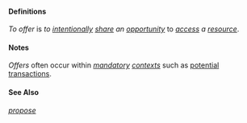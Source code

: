 #### Definitions

*To offer* is *to [intentionally](https://github.com/gcassel/Modular-Organization-Terminology/blob/master/terms/intend.md) [share](https://github.com/gcassel/Modular-Organization-Terminology/blob/master/terms/share.md) an [opportunity](https://github.com/gcassel/Modular-Organization-Terminology/blob/master/terms/opportunity.md)* to *[access](https://github.com/gcassel/Modular-Organization-Terminology/blob/master/terms/access.md) a [resource](https://github.com/gcassel/Modular-Organization-Terminology/blob/master/terms/resource.md)*.

#### Notes

*Offers* often occur within *[mandatory](https://github.com/gcassel/Modular-Organization-Terminology/blob/master/terms/require.md) [contexts](https://github.com/gcassel/Modular-Organization-Terminology/blob/master/terms/context.md)* such as [potential](https://github.com/gcassel/Modular-Organization-Terminology/blob/master/terms/potential.md) [transactions](https://github.com/gcassel/Modular-Organization-Terminology/blob/master/terms/transaction.md).

#### See Also

*[propose](https://github.com/gcassel/Modular-Organization-Terminology/blob/master/terms/propose.md)*
